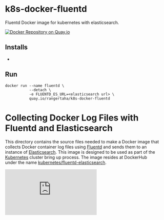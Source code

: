# k8s-docker-fluentd

Fluentd Docker image for kubernetes with elasticsearch.

[![Docker Repository on Quay.io](https://quay.io/repository/fluentd/k8s-docker-fluentd/status "Docker Repository on Quay.io")](https://quay.io/repository/rangertaha/k8s-docker-fluentd)


## Installs

* []()


## Run

```
docker run --name fluentd \
           --detach \
           -e FLUENTD_ES_URL=<elasticsearch url> \
           quay.io/rangertaha/k8s-docker-fluentd
```


# Collecting Docker Log Files with Fluentd and Elasticsearch
This directory contains the source files needed to make a Docker image
that collects Docker container log files using [Fluentd](http://www.fluentd.org/)
and sends them to an instance of [Elasticsearch](http://www.elasticsearch.org/).
This image is designed to be used as part of the [Kubernetes](https://github.com/kubernetes/kubernetes)
cluster bring up process. The image resides at DockerHub under the name
[kubernetes/fluentd-elasticsearch](https://registry.hub.docker.com/u/kubernetes/fluentd-elasticsearch/).


[![Analytics](https://kubernetes-site.appspot.com/UA-36037335-10/GitHub/cluster/addons/fluentd-elasticsearch/fluentd-es-image/README.md?pixel)]()



